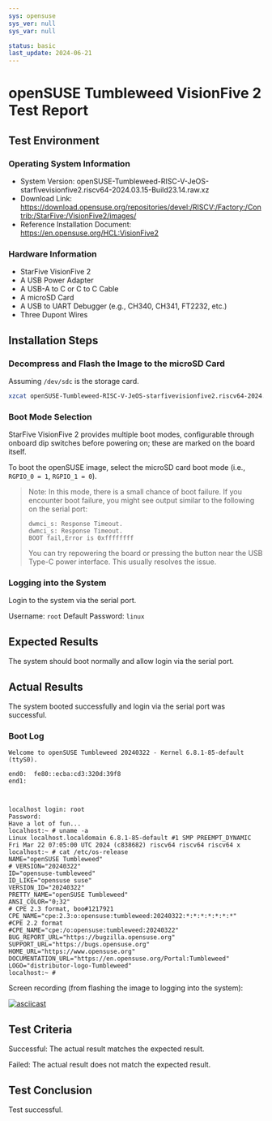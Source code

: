```yaml
---
sys: opensuse
sys_ver: null
sys_var: null

status: basic
last_update: 2024-06-21
---
```


# openSUSE Tumbleweed VisionFive 2 Test Report

## Test Environment

### Operating System Information

- System Version: openSUSE-Tumbleweed-RISC-V-JeOS-starfivevisionfive2.riscv64-2024.03.15-Build23.14.raw.xz
- Download Link: https://download.opensuse.org/repositories/devel:/RISCV:/Factory:/Contrib:/StarFive:/VisionFive2/images/
- Reference Installation Document: https://en.opensuse.org/HCL:VisionFive2

### Hardware Information

- StarFive VisionFive 2
- A USB Power Adapter
- A USB-A to C or C to C Cable
- A microSD Card
- A USB to UART Debugger (e.g., CH340, CH341, FT2232, etc.)
- Three Dupont Wires

## Installation Steps

### Decompress and Flash the Image to the microSD Card

Assuming `/dev/sdc` is the storage card.

```bash
xzcat openSUSE-Tumbleweed-RISC-V-JeOS-starfivevisionfive2.riscv64-2024.03.15-Build23.14.raw.xz | sudo dd of=/dev/sdc iflag=fullblock status=progress bs=4M
```

### Boot Mode Selection

StarFive VisionFive 2 provides multiple boot modes, configurable through onboard dip switches before powering on; these are marked on the board itself.

To boot the openSUSE image, select the microSD card boot mode (i.e., `RGPIO_0 = 1`, `RGPIO_1 = 0`).

> Note: In this mode, there is a small chance of boot failure. If you encounter boot failure, you might see output similar to the following on the serial port:
>
>```log
>dwmci_s: Response Timeout.                                                                                            
>dwmci_s: Response Timeout.                                                                                            
>BOOT fail,Error is 0xffffffff
>```
>
> You can try repowering the board or pressing the button near the USB Type-C power interface. This usually resolves the issue.

### Logging into the System

Login to the system via the serial port.

Username: `root`
Default Password: `linux`

## Expected Results

The system should boot normally and allow login via the serial port.

## Actual Results

The system booted successfully and login via the serial port was successful.

### Boot Log

```log
Welcome to openSUSE Tumbleweed 20240322 - Kernel 6.8.1-85-default (ttyS0).                                                          
                                                                                                                                    
end0:  fe80::ecba:cd3:320d:39f8                                                                                                     
end1:                                                                                                                               
                                                                                                                                    
                                                                                                                                    

localhost login: root                                                                                                               
Password:                                                                                                                           
Have a lot of fun...                                                                                                                
localhost:~ # uname -a                                                                                                              
Linux localhost.localdomain 6.8.1-85-default #1 SMP PREEMPT_DYNAMIC Fri Mar 22 07:05:00 UTC 2024 (c838682) riscv64 riscv64 riscv64 x
localhost:~ # cat /etc/os-release                                                                                                   
NAME="openSUSE Tumbleweed"                                                                                                          
# VERSION="20240322"                                                                                                                
ID="opensuse-tumbleweed"                                                                                                            
ID_LIKE="opensuse suse"                                                                                                             
VERSION_ID="20240322"                                                                                                               
PRETTY_NAME="openSUSE Tumbleweed"                                                                                                   
ANSI_COLOR="0;32"                                                                                                                   
# CPE 2.3 format, boo#1217921                                                                                                       
CPE_NAME="cpe:2.3:o:opensuse:tumbleweed:20240322:*:*:*:*:*:*:*"                                                                     
#CPE 2.2 format                                                                                                                     
#CPE_NAME="cpe:/o:opensuse:tumbleweed:20240322"                                                                                     
BUG_REPORT_URL="https://bugzilla.opensuse.org"                                                                                      
SUPPORT_URL="https://bugs.opensuse.org"                                                                                             
HOME_URL="https://www.opensuse.org"                                                                                                 
DOCUMENTATION_URL="https://en.opensuse.org/Portal:Tumbleweed"                                                                       
LOGO="distributor-logo-Tumbleweed"                                                                                                  
localhost:~ # 
```

Screen recording (from flashing the image to logging into the system):

[![asciicast](https://asciinema.org/a/z3xt9HGtT5iVtI7tbtQNi9rHf.svg)](https://asciinema.org/a/z3xt9HGtT5iVtI7tbtQNi9rHf)

## Test Criteria

Successful: The actual result matches the expected result.

Failed: The actual result does not match the expected result.

## Test Conclusion

Test successful.
